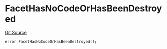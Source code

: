 # FacetHasNoCodeOrHasBeenDestroyed
[Git Source](https://github.com/thrackle-io/tron/blob/9665732f3266b703cc028112f97a9a18c551bb91/src/client/token/handler/diamond/HandlerDiamond.sol)


```solidity
error FacetHasNoCodeOrHasBeenDestroyed();
```

